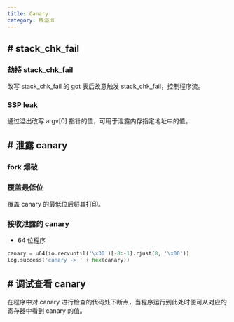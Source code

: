 ```yaml
---
title: Canary
category: 栈溢出
---
```


## # stack_chk_fail

### 劫持 stack_chk_fail

改写 stack_chk_fail 的 got 表后故意触发 stack_chk_fail，控制程序流。

### SSP leak

通过溢出改写 argv[0] 指针的值，可用于泄露内存指定地址中的值。

## # 泄露 canary

### fork 爆破

### 覆盖最低位

覆盖 canary 的最低位后将其打印。

### 接收泄露的 canary

- 64 位程序

```python
canary = u64(io.recvuntil('\x30')[-8:-1].rjust(8, '\x00'))
log.success('canary -> ' + hex(canary))
```

## # 调试查看 canary

在程序中对 canary 进行检查的代码处下断点，当程序运行到此处时便可从对应的寄存器中看到 canary 的值。